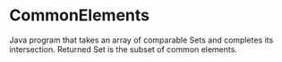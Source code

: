 # CommonElements
Java program that takes an array of comparable Sets and completes its intersection. Returned Set is the subset of common elements.
